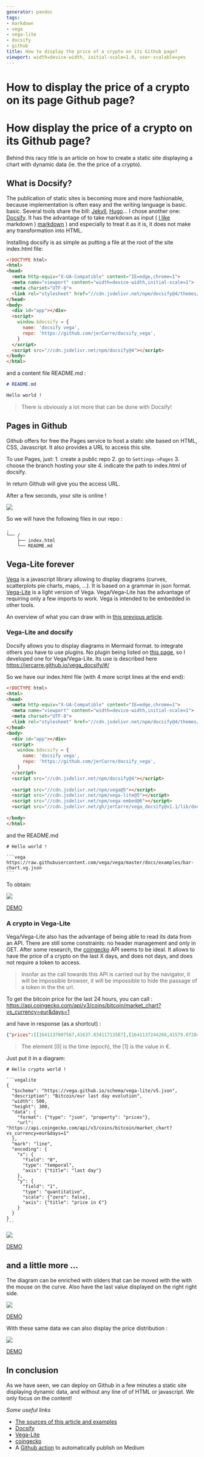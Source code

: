 ```yaml
---
generator: pandoc
tags:
- markdown
- vega
- vega-lite
- docsify
- github
title: How to display the price of a crypto on its Github page?
viewport: width=device-width, initial-scale=1.0, user-scalable=yes
---
```


# How to display the price of a crypto on its page Github page?

# How display the price of a crypto on its Github page?

Behind this racy title is an article on how to create a static site displaying a chart with dynamic data (ie. the the price of a crypto).

## What is Docsify?

The publication of static sites is becoming more and more fashionable, because implementation is often easy and the writing language is basic. basic. Several tools share the bill: [Jekyll](https://jekyllrb.com/), [Hugo](https://gohugo.io/)\... I chose another one: [Docsify](https://docsify.js.org). It has the advantage of to take markdown as input ( [I like](https://medium.com/@jerome.carre/au-rapport-chef-f186726a7de8) markdown ) [markdown](https://medium.com/@jerome.carre/au-rapport-chef-f186726a7de8) ) and especially to treat it as it is, it does not make any transformation into HTML.

Installing docsify is as simple as putting a file at the root of the site index.html file:

``` html
<!DOCTYPE html>
<html>
<head>
  <meta http-equiv="X-UA-Compatible" content="IE=edge,chrome=1">
  <meta name="viewport" content="width=device-width,initial-scale=1">
  <meta charset="UTF-8">
  <link rel="stylesheet" href="//cdn.jsdelivr.net/npm/docsify@4/themes/vue.css" />
</head>
<body>
  <div id="app"></div>
  <script>
    window.$docsify = {
      name: 'docsify vega',
      repo: 'https://github.com/jerCarre/docsify_vega',
    }
  </script>
  <script src="//cdn.jsdelivr.net/npm/docsify@4"></script>
</body>
</html>
```

and a content file README.md :

``` markdown
# README.md

Hello world !
```

> There is obviously a lot more that can be done with Docsify!

## Pages in Github

Github offers for free the Pages service to host a static site based on HTML, CSS, Javascript. It also provides a URL to access this site.

To use Pages, just: 1. create a public repo 2. go to `Settings->Pages`  3. choose the branch hosting your site 4. indicate the path to index.html of docsify.

In return Github will give you the access URL.

After a few seconds, your site is online !

![](https://jercarre.github.io/medium_stories/docsify_vega_github/empty.png)

So we will have the following files in our repo :

``` text
.
└── /
    ├── index.html
    └── README.md
```

## Vega-Lite forever

[Vega](https://vega.github.io/vega/) is a javascript library allowing to display diagrams (curves, scatterplots pie charts, maps, \...). It is based on a grammar in json format. [Vega-Lite](https://vega.github.io/vega-lite/) is a light version of Vega. Vega/Vega-Lite has the advantage of requiring only a few imports to work. Vega is intended to be embedded in other tools.

An overview of what you can draw with in [this previous article](https://medium.com/@jerome.carre/au-rapport-chef-f186726a7de8).

### Vega-Lite and docsify

Docsify allows you to display diagrams in Mermaid format. to integrate others you have to use plugins. No plugin being listed on [this page](https://docsify.js.org/#/awesome?id=plugins), so I developed one for Vega/Vega-Lite. Its use is described here https://jercarre.github.io/vega_docsify/#/

So we have our index.html file (with 4 more script lines at the end end):

``` html
<!DOCTYPE html>
<html>
<head>
  <meta http-equiv="X-UA-Compatible" content="IE=edge,chrome=1">
  <meta name="viewport" content="width=device-width,initial-scale=1">
  <meta charset="UTF-8">
  <link rel="stylesheet" href="//cdn.jsdelivr.net/npm/docsify@4/themes/vue.css" />
</head>
<body>
  <div id="app"></div>
  <script>
    window.$docsify = {
      name: 'docsify vega',
      repo: 'https://github.com/jerCarre/docsify_vega',
    }
  </script>
  <script src="//cdn.jsdelivr.net/npm/docsify@4"></script>
  
  <script src="//cdn.jsdelivr.net/npm/vega@5"></script>
  <script src="//cdn.jsdelivr.net/npm/vega-lite@5"></script>
  <script src="//cdn.jsdelivr.net/npm/vega-embed@6"></script>
  <script src="//cdn.jsdelivr.net/gh/jerCarre/vega_docsify@v1.1/lib/docsivega.js"></script>
  
</body>
</html>
```

and the README.md

```` {.sourceCode .markdown}
# Hello world !

```vega
https://raw.githubusercontent.com/vega/vega/master/docs/examples/bar-chart.vg.json
```
````

To obtain:

![](https://jercarre.github.io/medium_stories/docsify_vega_github/firstvega.png)

[DEMO](https://jercarre.github.io/medium_stories/#/docsify_vega_github/example?id=simple-vega-chart)

### A crypto in Vega-Lite

Vega/Vega-Lite also has the advantage of being able to read its data from an API. There are still some constraints: no header management and only in GET. After some research, the [coingecko](https://www.coingecko.com/en/api) API seems to be ideal. It allows to have the price of a crypto on the last X days, and does not days, and does not require a token to access.

> Insofar as the call towards this API is carried out by the navigator, it will be impossible browser, it will be impossible to hide the passage of a token in the the url.

To get the bitcoin price for the last 24 hours, you can call : https://api.coingecko.com/api/v3/coins/bitcoin/market_chart?vs_currency=eur&days=1

and have in response (as a shortcut) :

``` json
{"prices":[[1641137007567,41637.83411713587],[1641137244268,41579.072842123],[1641137476057,41578.04595490743],[1641137952530,41504.83017220277],[1641138178298,41502.722548713165],[1641138490632,41572.95862016224],[1641138725476,41664.34163465742],[1641139126440,41696.036160482596],[1641139324313,41706.24565959366],[1641139579229,41690.04405619627],[1641140038186,41750.43550340376],[1641140229278,41811.27689166205],[1641140453839,41735.801954558665],[1641140998579,41769.16264562593]]}
```

> The element \[0\] is the time (epoch), the \[1\] is the value in €.

Just put it in a diagram:

```` {.sourceCode .markdown}
# Hello crypto world !

```vegalite
{
  "$schema": "https://vega.github.io/schema/vega-lite/v5.json",
  "description": "Bitcoin/eur last day evolution",
  "width": 500,
  "height": 300,
  "data": {
    "format": {"type": "json", "property": "prices"},
    "url": "https://api.coingecko.com/api/v3/coins/bitcoin/market_chart?vs_currency=eur&days=1"
  },
  "mark": "line",
  "encoding": {
    "x": {
      "field": "0", 
      "type": "temporal", 
      "axis": {"title": "last day"}
    },
    "y": {
      "field": "1",
      "type": "quantitative",
      "scale": {"zero": false},
      "axis": {"title": "price in €"}
    }    
  }
}
```
````

![](https://jercarre.github.io/medium_stories/docsify_vega_github/firstcryptochart.png)

[DEMO](https://jercarre.github.io/medium_stories/#/docsify_vega_github/example?id=first-crypto-chart)

## and a little more \...

The diagram can be enriched with sliders that can be moved with the with the mouse on the curve. Also have the last value displayed on the right right side.

![](https://jercarre.github.io/medium_stories/docsify_vega_github/advancedcryptochart.png)

[DEMO](https://jercarre.github.io/medium_stories/#/docsify_vega_github/example?id=advanced-crypto-chart)

With these same data we can also display the price distribution :

![](https://jercarre.github.io/medium_stories/docsify_vega_github/distributionchart.png)

[DEMO](https://jercarre.github.io/medium_stories/#/docsify_vega_github/example?id=bitcoin-last-60-days-distribution-chart)

## In conclusion

As we have seen, we can deploy on Github in a few minutes a static site displaying dynamic data, and without any line of of HTML or javascript. We only focus on the content!

*Some useful links*

-   [The sources of this article and examples](https://jercarre.github.io/medium_stories/#/)
-   [Docsify](https://docsify.js.org)
-   [Vega-Lite](https://vega.github.io/vega-lite/)
-   [coingecko](https://www.coingecko.com/en/api)
-   A [Github action](https://github.com/philips-software/post-to-medium-action) to automatically publish on Medium
